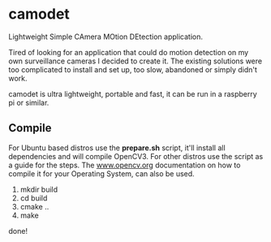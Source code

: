 # camodet
Lightweight Simple CAmera MOtion DEtection application. 

Tired of looking for an application that could do motion detection on my own surveillance cameras I decided to create it.
The existing solutions were too complicated to install and set up, too slow, abandoned or simply didn't work.

camodet is ultra lightweight, portable and fast, it can be run in a raspberry pi or similar.

## Compile
For Ubuntu based distros use the __prepare.sh__ script, it'll install all dependencies and will compile OpenCV3.
For other distros use the script as a guide for the steps.
The www.opencv.org documentation on how to compile it for your Operating System, can also be used.

1) mkdir build
2) cd build
3) cmake ..
4) make

done!
